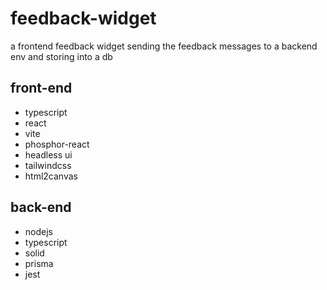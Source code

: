 # feedback-widget

a frontend feedback widget sending the feedback messages to a backend env and storing into a db

## front-end

- typescript
- react
- vite
- phosphor-react
- headless ui
- tailwindcss
- html2canvas

## back-end

- nodejs
- typescript
- solid
- prisma
- jest

